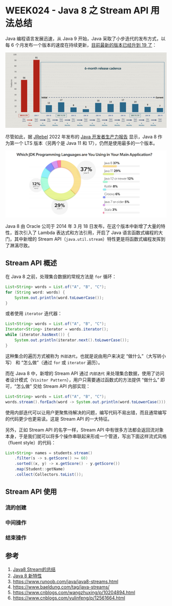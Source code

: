 # WEEK024 - Java 8 之 Stream API 用法总结

Java 编程语言发展迅速，从 Java 9 开始，Java 采取了小步迭代的发布方式，以每 6 个月发布一个版本的速度在持续更新，[目前最新的版本已经升到 19 了](https://blogs.oracle.com/java/post/the-arrival-of-java-19)：

![](./images/java-versions.png)

尽管如此，据 [JRebel](https://www.jrebel.com/) 2022 年发布的 [Java 开发者生产力报告](https://www.jrebel.com/resources/java-developer-productivity-report-2022) 显示，Java 8 作为第一个 LTS 版本（另两个是 Java 11 和 17），仍然是使用最多的一个版本。

![](./images/java-version-usage.png)

Java 8 由 Oracle 公司于 2014 年 3 月 18 日发布，在这个版本中新增了大量的特性，首次引入了 Lambda 表达式和方法引用，开启了 Java 语言函数式编程的大门，其中新增的 Stream API（`java.util.stream`）特性更是将函数式编程发挥到了淋漓尽致。

## Stream API 概述

在 Java 8 之前，处理集合数据的常规方法是 `for` 循环：

```java
List<String> words = List.of("A", "B", "C");
for (String word: words) {
    System.out.println(word.toLowerCase());
}
```

或者使用 `iterator` 迭代器：

```java
List<String> words = List.of("A", "B", "C");
Iterator<String> iterator = words.iterator();
while (iterator.hasNext()) {
    System.out.println(iterator.next().toLowerCase());
}
```

这种集合的遍历方式被称为 `外部迭代`，也就是说由用户来决定 “做什么”（大写转小写） 和 “怎么做”（通过 `for` 或 `iterator` 遍历）。

而在 Java 8 中，新增的 Stream API 通过 `内部迭代` 来处理集合数据，使用了访问者设计模式（`Visitor Pattern`），用户只需要通过函数式的方法提供 “做什么” 即可，“怎么做” 交给 Stream API 内部实现：

```java
List<String> words = List.of("A", "B", "C");
words.stream().forEach(word -> System.out.println(word.toLowerCase()));
```

使用内部迭代可以让用户更聚焦待解决的问题，编写代码不易出错，而且通常编写的代码更少也更易读。这是 Stream API 的一大特征。

另外，正如 Stream API 的名字一样，Stream API 中有很多方法都会返回流对象本身，于是我们就可以将多个操作串联起来形成一个管道，写出下面这样流式风格（fluent style）的代码：

```java
List<String> names = students.stream()
    .filter(s -> s.getScore() >= 60)
    .sorted((x, y) -> x.getScore() - y.getScore())
    .map(Student::getName)
    .collect(Collectors.toList());
```

## Stream API 使用

### 流的创建

### 中间操作

### 结束操作

## 参考

1. [Java8 Stream的总结](https://juejin.cn/post/6844903565350141966)
1. [Java 8 新特性](https://www.runoob.com/java/java8-new-features.html)
1. https://www.runoob.com/java/java8-streams.html
1. https://www.baeldung.com/tag/java-streams/
1. https://www.cnblogs.com/wangzhuxing/p/10204894.html
1. https://www.cnblogs.com/yulinfeng/p/12561664.html
